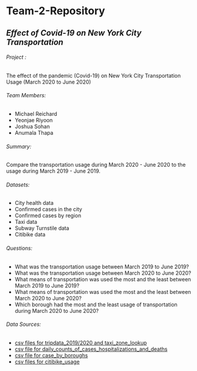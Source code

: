 # Team-2-Repository
## *Effect of Covid-19 on New York City Transportation*


###### Project :
The effect of the pandemic (Covid-19) on New York City Transportation Usage (March 2020 to June 2020)


###### Team Members: 
- Michael Reichard
- Yeonjae Riyoon
- Joshua Sohan
- Anumala Thapa


###### Summary:
Compare the transportation usage during March  2020 - June 2020 to the usage during March 2019 - June 2019. 
	
	
###### Datasets: 
- City health data
- Confirmed cases in the city
- Confirmed cases by region
- Taxi data 
- Subway Turnstile data
- Citibike data


###### Questions: 
- What was the transportation usage between March 2019 to June 2019?
- What was the transportation usage between March 2020 to June 2020?
- What means of transportation was used the most and the least between March 2019 to June 2019?
- What means of transportation was used the most and the least between March 2020 to June 2020?
- Which borough had the most and the least usage of transportation during March 2020 to June 2020?


###### Data Sources:
- [csv files for tripdata_2019/2020 and taxi_zone_lookup](https://www1.nyc.gov/site/tlc/about/tlc-trip-record-data.page)
- [csv file for daily_counts_of_cases_hospitalizations_and_deaths](https://github.com/nychealth/coronavirus-data/blob/master/case-hosp-death.csv)
- [csv file for case_by_boroughs](https://github.com/nychealth/coronavirus-data/blob/master/boro/boroughs-case-hosp-death.csv)
- [csv files for citibike_usage](https://s3.amazonaws.com/tripdata/index.html)
